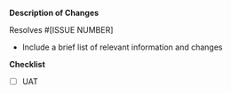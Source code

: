 **Description of Changes**

Resolves #[ISSUE NUMBER]

- Include a brief list of relevant information and changes

**Checklist**

- [ ] UAT
